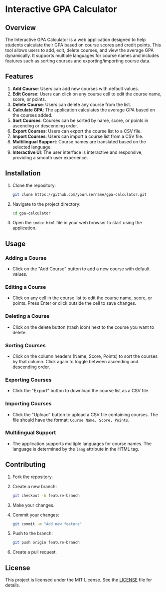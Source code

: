 # Interactive GPA Calculator

## Overview

The Interactive GPA Calculator is a web application designed to help students calculate their GPA based on course scores and credit points. This tool allows users to add, edit, delete courses, and view the average GPA dynamically. It supports multiple languages for course names and includes features such as sorting courses and exporting/importing course data.

## Features

1. **Add Course**: Users can add new courses with default values.
2. **Edit Course**: Users can click on any course cell to edit the course name, score, or points.
3. **Delete Course**: Users can delete any course from the list.
4. **Calculate GPA**: The application calculates the average GPA based on the courses added.
5. **Sort Courses**: Courses can be sorted by name, score, or points in ascending or descending order.
6. **Export Courses**: Users can export the course list to a CSV file.
7. **Import Courses**: Users can import a course list from a CSV file.
8. **Multilingual Support**: Course names are translated based on the selected language.
9. **Interactive UI**: The user interface is interactive and responsive, providing a smooth user experience.

## Installation

1. Clone the repository:

    ```bash
    git clone https://github.com/yourusername/gpa-calculator.git
    ```

2. Navigate to the project directory:

    ```bash
    cd gpa-calculator
    ```

3. Open the `index.html` file in your web browser to start using the application.

## Usage

### Adding a Course

- Click on the "Add Course" button to add a new course with default values.

### Editing a Course

- Click on any cell in the course list to edit the course name, score, or points. Press Enter or click outside the cell to save changes.

### Deleting a Course

- Click on the delete button (trash icon) next to the course you want to delete.

### Sorting Courses

- Click on the column headers (Name, Score, Points) to sort the courses by that column. Click again to toggle between ascending and descending order.

### Exporting Courses

- Click the "Export" button to download the course list as a CSV file.

### Importing Courses

- Click the "Upload" button to upload a CSV file containing courses. The file should have the format: `Course Name, Score, Points`.

### Multilingual Support

- The application supports multiple languages for course names. The language is determined by the `lang` attribute in the HTML tag.

## Contributing

1. Fork the repository.
2. Create a new branch:

    ```bash
    git checkout -b feature-branch
    ```

3. Make your changes.
4. Commit your changes:

    ```bash
    git commit -m "Add new feature"
    ```

5. Push to the branch:

    ```bash
    git push origin feature-branch
    ```

6. Create a pull request.

## License

This project is licensed under the MIT License. See the [LICENSE](LICENSE) file for details.
